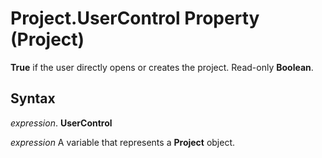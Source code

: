 
# Project.UserControl Property (Project)

 **True** if the user directly opens or creates the project. Read-only **Boolean**.


## Syntax

 _expression_. **UserControl**

 _expression_ A variable that represents a **Project** object.

